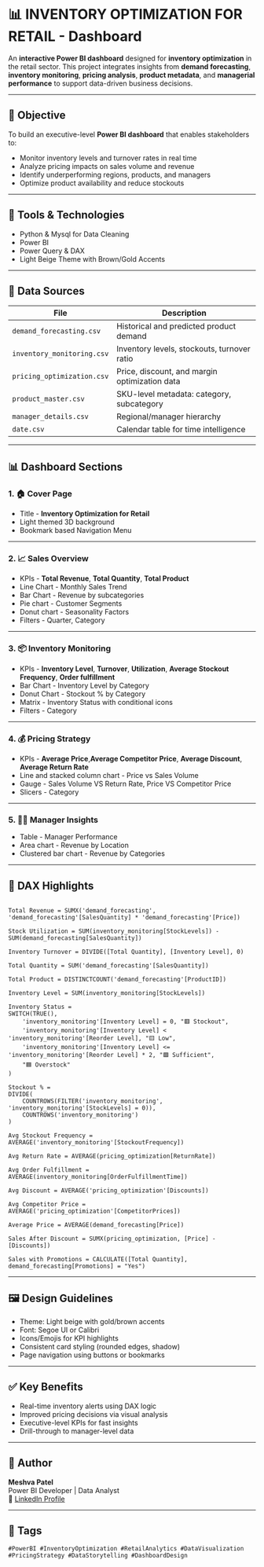 # 📊 INVENTORY OPTIMIZATION FOR RETAIL - Dashboard

An **interactive Power BI dashboard** designed for **inventory optimization** in the retail sector. This project integrates insights from **demand forecasting**, **inventory monitoring**, **pricing analysis**, **product metadata**, and **managerial performance** to support data-driven business decisions.

---

## 🎯 Objective

To build an executive-level **Power BI dashboard** that enables stakeholders to:
- Monitor inventory levels and turnover rates in real time
- Analyze pricing impacts on sales volume and revenue
- Identify underperforming regions, products, and managers
- Optimize product availability and reduce stockouts

---

## 🧰 Tools & Technologies

- Python & Mysql for Data Cleaning 
- Power BI 
- Power Query & DAX
- Light Beige Theme with Brown/Gold Accents

---

## 📁 Data Sources

| File                      | Description                                      |
| ------------------------- | ----------------------------------------------- |
| `demand_forecasting.csv`  | Historical and predicted product demand          |
| `inventory_monitoring.csv`| Inventory levels, stockouts, turnover ratio      |
| `pricing_optimization.csv`| Price, discount, and margin optimization data    |
| `product_master.csv`      | SKU-level metadata: category, subcategory        |
| `manager_details.csv`     | Regional/manager hierarchy                       |
| `date.csv`                | Calendar table for time intelligence             |

---

## 📊 Dashboard Sections

### 1. 🏠 Cover Page
- Title - **Inventory Optimization for Retail**
- Light themed 3D background 
- Bookmark based Navigation Menu

---

### 2. 📈 Sales Overview
- KPIs - **Total Revenue**, **Total Quantity**, **Total Product**
- Line Chart - Monthly Sales Trend
- Bar Chart - Revenue by subcategories 
- Pie chart - Customer Segments
- Donut chart - Seasonality Factors
- Filters - Quarter, Category

---

### 3. 📦 Inventory Monitoring
- KPIs - **Inventory Level**, **Turnover**, **Utilization**, **Average Stockout Frequency**, **Order fulfillment**
- Bar Chart - Inventory Level by Category
- Donut Chart - Stockout % by Category
- Matrix - Inventory Status with conditional icons 
- Filters - Category

---

### 4. 💰 Pricing Strategy
- KPIs - **Average Price**,**Average Competitor Price**, **Average Discount**, **Average Return Rate**
- Line and stacked column chart - Price vs Sales Volume
- Gauge - Sales Volume VS Return Rate, Price VS Competitor Price
- Slicers - Category

---

### 5. 🧑‍💼 Manager Insights
- Table - Manager Performance 
- Area chart - Revenue by Location 
- Clustered bar chart - Revenue by Categories 

---

## 🧠 DAX Highlights

```DAX

Total Revenue = SUMX('demand_forecasting', 'demand_forecasting'[SalesQuantity] * 'demand_forecasting'[Price])

Stock Utilization = SUM(inventory_monitoring[StockLevels]) - SUM(demand_forecasting[SalesQuantity])

Inventory Turnover = DIVIDE([Total Quantity], [Inventory Level], 0)

Total Quantity = SUM('demand_forecasting'[SalesQuantity])

Total Product = DISTINCTCOUNT('demand_forecasting'[ProductID])

Inventory Level = SUM(inventory_monitoring[StockLevels])

Inventory Status =
SWITCH(TRUE(),
    'inventory_monitoring'[Inventory Level] = 0, "🟥 Stockout",
    'inventory_monitoring'[Inventory Level] < 'inventory_monitoring'[Reorder Level], "🟨 Low",
    'inventory_monitoring'[Inventory Level] <= 'inventory_monitoring'[Reorder Level] * 2, "🟩 Sufficient",
    "🟦 Overstock"
)

Stockout % = 
DIVIDE(
    COUNTROWS(FILTER('inventory_monitoring', 'inventory_monitoring'[StockLevels] = 0)),
    COUNTROWS('inventory_monitoring')
)

Avg Stockout Frequency = AVERAGE('inventory_monitoring'[StockoutFrequency])

Avg Return Rate = AVERAGE(pricing_optimization[ReturnRate])

Avg Order Fulfillment = AVERAGE(inventory_monitoring[OrderFulfillmentTime])

Avg Discount = AVERAGE('pricing_optimization'[Discounts])

Avg Competitor Price = AVERAGE('pricing_optimization'[CompetitorPrices])

Average Price = AVERAGE(demand_forecasting[Price])

Sales After Discount = SUMX(pricing_optimization, [Price] - [Discounts])

Sales with Promotions = CALCULATE([Total Quantity], demand_forecasting[Promotions] = "Yes")

```

---

## 🖼️ Design Guidelines

* Theme: Light beige with gold/brown accents
* Font: Segoe UI or Calibri
* Icons/Emojis for KPI highlights
* Consistent card styling (rounded edges, shadow)
* Page navigation using buttons or bookmarks

---

## ✅ Key Benefits

* Real-time inventory alerts using DAX logic
* Improved pricing decisions via visual analysis
* Executive-level KPIs for fast insights
* Drill-through to manager-level data

---

## 👤 Author

**Meshva Patel**  
Power BI Developer | Data Analyst  
🔗 [LinkedIn Profile](https://www.linkedin.com/in/meshva-patel-8750b02b7)

---

## 📌 Tags

```
#PowerBI #InventoryOptimization #RetailAnalytics #DataVisualization #PricingStrategy #DataStorytelling #DashboardDesign

